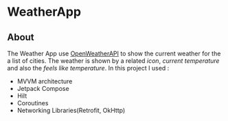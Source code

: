 
# WeatherApp

## About
The Weather App use [OpenWeatherAPI](https://openweathermap.org/current) to show the current weather
for the a list of cities. The weather is shown by a related _icon_, _current temperature_ and also the 
_feels like temperature_.
In this project I used :
- MVVM architecture
- Jetpack Compose
- Hilt
- Coroutines
- Networking Libraries(Retrofit, OkHttp)

